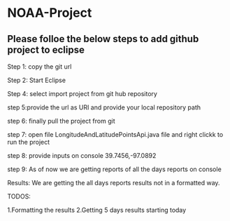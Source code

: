 # NOAA-Project

Please folloe the below steps to add github project to eclipse
-------------------------------------

Step 1: copy the git url

Step 2: Start Eclipse

Step 4: select import project from git hub repository

step 5:provide the url as URI and provide your local repository path

step 6: finally pull the project from git

step 7: open file LongitudeAndLatitudePointsApi.java file and right clickk to run the project

step 8: provide inputs on console 39.7456,-97.0892

step 9: As of now we are getting reports of all the days reports on console

Results:
We are getting the all days reports results not in a formatted way. 

TODOS:

1.Formatting the results
2.Getting 5 days results starting today 
